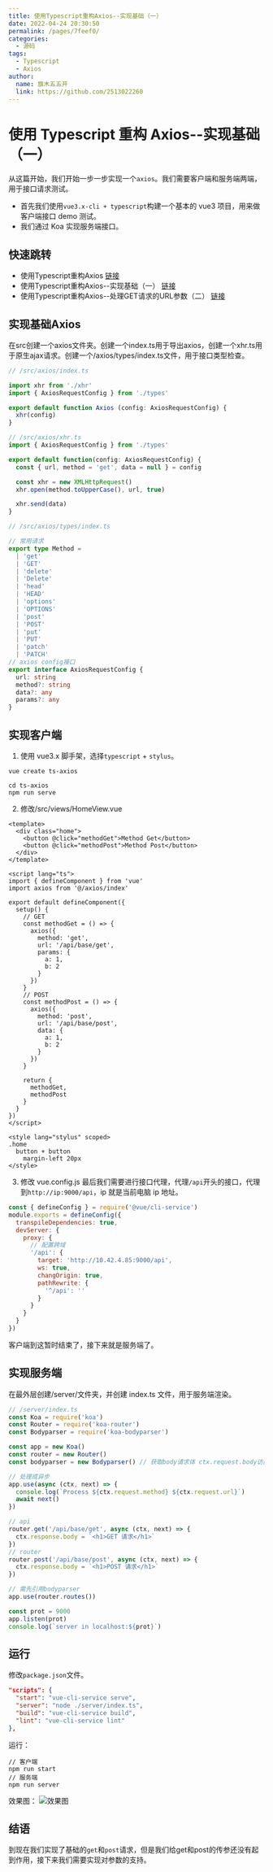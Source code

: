 ```yaml
---
title: 使用Typescript重构Axios--实现基础（一）
date: 2022-04-24 20:30:50
permalink: /pages/7feef0/
categories:
  - 源码
tags:
  - Typescript
  - Axios
author:
  name: 旗木五五开
  link: https://github.com/2513022260
---
```


# 使用 Typescript 重构 Axios--实现基础（一）

从这篇开始，我们开始一步一步实现一个`axios`。我们需要客户端和服务端两端，用于接口请求测试。

- 首先我们使用`vue3.x-cli + typescript`构建一个基本的 vue3 项目，用来做客户端接口 demo 测试。
- 我们通过 Koa 实现服务端接口。
<!-- more -->
## 快速跳转
- 使用Typescript重构Axios [链接](/pages/1fda4a/)
- 使用Typescript重构Axios--实现基础（一） [链接](/pages/7feef0/)
- 使用Typescript重构Axios--处理GET请求的URL参数（二） [链接](/pages/518c20/)

## 实现基础Axios
在src创建一个axios文件夹。创建一个index.ts用于导出axios，创建一个xhr.ts用于原生ajax请求。创建一个/axios/types/index.ts文件，用于接口类型检查。
``` ts
// /src/axios/index.ts

import xhr from './xhr'
import { AxiosRequestConfig } from './types'

export default function Axios (config: AxiosRequestConfig) {
  xhr(config)
}

```
``` ts
// /src/axios/xhr.ts
import { AxiosRequestConfig } from './types'

export default function(config: AxiosRequestConfig) {
  const { url, method = 'get', data = null } = config

  const xhr = new XMLHttpRequest()
  xhr.open(method.toUpperCase(), url, true)

  xhr.send(data)
}

```
``` ts
// /src/axios/types/index.ts

// 常用请求
export type Method =
  | 'get'
  | 'GET'
  | 'delete'
  | 'Delete'
  | 'head'
  | 'HEAD'
  | 'options'
  | 'OPTIONS'
  | 'post'
  | 'POST'
  | 'put'
  | 'PUT'
  | 'patch'
  | 'PATCH'
// axios config接口
export interface AxiosRequestConfig {
  url: string
  method?: string
  data?: any
  params?: any
}

```
## 实现客户端

1. 使用 vue3.x 脚手架，选择`typescript` + `stylus`。

```
vue create ts-axios

cd ts-axios
npm run serve
```

2. 修改/src/views/HomeView.vue

```vue
<template>
  <div class="home">
    <button @click="methodGet">Method Get</button>
    <button @click="methodPost">Method Post</button>
  </div>
</template>

<script lang="ts">
import { defineComponent } from 'vue'
import axios from '@/axios/index'

export default defineComponent({
  setup() {
    // GET
    const methodGet = () => {
      axios({
        method: 'get',
        url: '/api/base/get',
        params: {
          a: 1,
          b: 2
        }
      })
    }
    // POST
    const methodPost = () => {
      axios({
        method: 'post',
        url: '/api/base/post',
        data: {
          a: 1,
          b: 2
        }
      })
    }

    return {
      methodGet,
      methodPost
    }
  }
})
</script>

<style lang="stylus" scoped>
.home
  button + button
    margin-left 20px
</style>
```

3. 修改 vue.config.js
   最后我们需要进行接口代理，代理`/api`开头的接口，代理到`http://ip:9000/api`，ip 就是当前电脑 ip 地址。

```js
const { defineConfig } = require('@vue/cli-service')
module.exports = defineConfig({
  transpileDependencies: true,
  devServer: {
    proxy: {
      // 配置跨域
      '/api': {
        target: 'http://10.42.4.85:9000/api',
        ws: true,
        changOrigin: true,
        pathRewrite: {
          '^/api': ''
        }
      }
    }
  }
})
```

客户端到这暂时结束了，接下来就是服务端了。

## 实现服务端

在最外层创建/server/文件夹，并创建 index.ts 文件，用于服务端渲染。

```ts
// /server/index.ts
const Koa = require('koa')
const Router = require('koa-router')
const Bodyparser = require('koa-bodyparser')

const app = new Koa()
const router = new Router()
const bodyparser = new Bodyparser() // 获取body请求体 ctx.request.body访问到请求报文的报文实体

// 处理成异步
app.use(async (ctx, next) => {
  console.log(`Process ${ctx.request.method} ${ctx.request.url}`)
  await next()
})

// api
router.get('/api/base/get', async (ctx, next) => {
  ctx.response.body = `<h1>GET 请求</h1>`
})
// router
router.post('/api/base/post', async (ctx, next) => {
  ctx.response.body = `<h1>POST 请求</h1>`
})

// 需先引用bodyparser
app.use(router.routes())

const prot = 9000
app.listen(prot)
console.log(`server in localhost:${prot}`)
```
## 运行
修改`package.json`文件。
``` json
"scripts": {
  "start": "vue-cli-service serve",
  "server": "node ./server/index.ts",
  "build": "vue-cli-service build",
  "lint": "vue-cli-service lint"
},
```
运行：
```
// 客户端
npm run start
// 服务端
npm run server
```
效果图：
![效果图](/blog/img/source/axios-1.png)
## 结语
到现在我们实现了基础的`get`和`post`请求，但是我们给get和post的传参还没有起到作用，接下来我们需要实现对参数的支持。